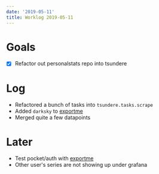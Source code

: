 ```yaml
---
date: '2019-05-11'
title: Worklog 2019-05-11
---
```


# Goals

- [x] Refactor out personalstats repo into tsundere

# Log

- Refactored a bunch of tasks into `tsundere.tasks.scrape`
- Added `darksky` to [exportme]
- Merged quite a few datapoints

# Later

- Test pocket/auth with [exportme]
- Other user's series are not showing up under grafana

[exportme]: https://github.com/kfdm/exportme
